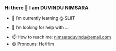 ### Hi there 👋 I am DUVINDU NIMSARA


<!--**it22319692/it22319692** is a ✨ _special_ ✨ repository because its `README.md` (this file) appears on your GitHub profile.-->




- 🌱 I’m currently learning @ SLIIT
<!--- 👯 I’m looking to collaborate on ...-->
- 🤔 I’m looking for help with ...
<!--- 💬 Ask me about ...-->
- 📫 How to reach me: nimsaraduvindu@email.com
- 😄 Pronouns: He/Him
<!--- ⚡ Fun fact: ...-->

